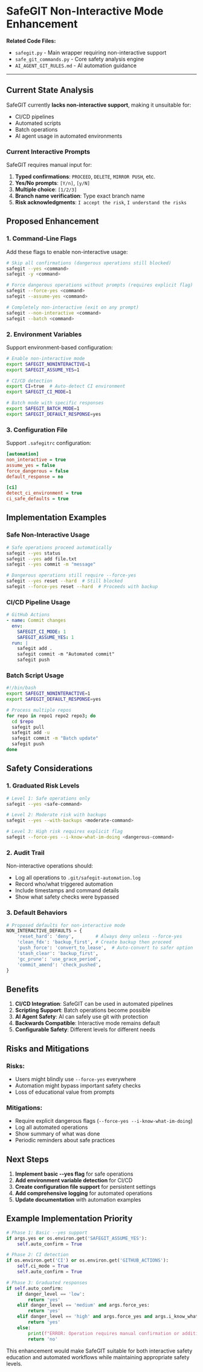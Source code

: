 <!--
This Source Code Form is subject to the terms of the Mozilla Public
License, v. 2.0. If a copy of the MPL was not distributed with this
file, You can obtain one at https://mozilla.org/MPL/2.0/.

SafeGIT Non-Interactive Mode Enhancement

Author: Vaibhav-api-code
Co-Author: Claude Code (https://claude.ai/code)
Created: 2025-07-22
Updated: 2025-07-22
License: Mozilla Public License 2.0 (MPL-2.0)
-->

# SafeGIT Non-Interactive Mode Enhancement

**Related Code Files:**
- `safegit.py` - Main wrapper requiring non-interactive support
- `safe_git_commands.py` - Core safety analysis engine
- `AI_AGENT_GIT_RULES.md` - AI automation guidance

---

## Current State Analysis

SafeGIT currently **lacks non-interactive support**, making it unsuitable for:
- CI/CD pipelines
- Automated scripts
- Batch operations
- AI agent usage in automated environments

### Current Interactive Prompts

SafeGIT requires manual input for:
1. **Typed confirmations**: `PROCEED`, `DELETE`, `MIRROR PUSH`, etc.
2. **Yes/No prompts**: `[Y/n]`, `[y/N]`
3. **Multiple choice**: `[1/2/3]`
4. **Branch name verification**: Type exact branch name
5. **Risk acknowledgments**: `I accept the risk`, `I understand the risks`

## Proposed Enhancement

### 1. Command-Line Flags

Add these flags to enable non-interactive usage:

```bash
# Skip all confirmations (dangerous operations still blocked)
safegit --yes <command>
safegit -y <command>

# Force dangerous operations without prompts (requires explicit flag)
safegit --force-yes <command>
safegit --assume-yes <command>

# Completely non-interactive (exit on any prompt)
safegit --non-interactive <command>
safegit --batch <command>
```

### 2. Environment Variables

Support environment-based configuration:

```bash
# Enable non-interactive mode
export SAFEGIT_NONINTERACTIVE=1
export SAFEGIT_ASSUME_YES=1

# CI/CD detection
export CI=true  # Auto-detect CI environment
export SAFEGIT_CI_MODE=1

# Batch mode with specific responses
export SAFEGIT_BATCH_MODE=1
export SAFEGIT_DEFAULT_RESPONSE=yes
```

### 3. Configuration File

Support `.safegitrc` configuration:

```ini
[automation]
non_interactive = true
assume_yes = false
force_dangerous = false
default_response = no

[ci]
detect_ci_environment = true
ci_safe_defaults = true
```

## Implementation Examples

### Safe Non-Interactive Usage

```bash
# Safe operations proceed automatically
safegit --yes status
safegit --yes add file.txt
safegit --yes commit -m "message"

# Dangerous operations still require --force-yes
safegit --yes reset --hard  # Still blocked
safegit --force-yes reset --hard  # Proceeds with backup
```

### CI/CD Pipeline Usage

```yaml
# GitHub Actions
- name: Commit changes
  env:
    SAFEGIT_CI_MODE: 1
    SAFEGIT_ASSUME_YES: 1
  run: |
    safegit add .
    safegit commit -m "Automated commit"
    safegit push
```

### Batch Script Usage

```bash
#!/bin/bash
export SAFEGIT_NONINTERACTIVE=1
export SAFEGIT_DEFAULT_RESPONSE=yes

# Process multiple repos
for repo in repo1 repo2 repo3; do
  cd $repo
  safegit pull
  safegit add -u
  safegit commit -m "Batch update"
  safegit push
done
```

## Safety Considerations

### 1. Graduated Risk Levels

```bash
# Level 1: Safe operations only
safegit --yes <safe-command>

# Level 2: Moderate risk with backups
safegit --yes --with-backups <moderate-command>

# Level 3: High risk requires explicit flag
safegit --force-yes --i-know-what-im-doing <dangerous-command>
```

### 2. Audit Trail

Non-interactive operations should:
- Log all operations to `.git/safegit-automation.log`
- Record who/what triggered automation
- Include timestamps and command details
- Show what safety checks were bypassed

### 3. Default Behaviors

```python
# Proposed defaults for non-interactive mode
NON_INTERACTIVE_DEFAULTS = {
    'reset_hard': 'deny',        # Always deny unless --force-yes
    'clean_fdx': 'backup_first', # Create backup then proceed
    'push_force': 'convert_to_lease',  # Auto-convert to safer option
    'stash_clear': 'backup_first',
    'gc_prune': 'use_grace_period',
    'commit_amend': 'check_pushed',
}
```

## Benefits

1. **CI/CD Integration**: SafeGIT can be used in automated pipelines
2. **Scripting Support**: Batch operations become possible
3. **AI Agent Safety**: AI can safely use git with protection
4. **Backwards Compatible**: Interactive mode remains default
5. **Configurable Safety**: Different levels for different needs

## Risks and Mitigations

### Risks:
- Users might blindly use `--force-yes` everywhere
- Automation might bypass important safety checks
- Loss of educational value from prompts

### Mitigations:
- Require explicit dangerous flags (`--force-yes --i-know-what-im-doing`)
- Log all automated operations
- Show summary of what was done
- Periodic reminders about safe practices

## Next Steps

1. **Implement basic --yes flag** for safe operations
2. **Add environment variable detection** for CI/CD
3. **Create configuration file support** for persistent settings
4. **Add comprehensive logging** for automated operations
5. **Update documentation** with automation examples

## Example Implementation Priority

```python
# Phase 1: Basic --yes support
if args.yes or os.environ.get('SAFEGIT_ASSUME_YES'):
    self.auto_confirm = True

# Phase 2: CI detection
if os.environ.get('CI') or os.environ.get('GITHUB_ACTIONS'):
    self.ci_mode = True
    self.auto_confirm = True

# Phase 3: Graduated responses
if self.auto_confirm:
    if danger_level == 'low':
        return 'yes'
    elif danger_level == 'medium' and args.force_yes:
        return 'yes' 
    elif danger_level == 'high' and args.force_yes and args.i_know_what_im_doing:
        return 'yes'
    else:
        print(f"ERROR: Operation requires manual confirmation or additional flags")
        return 'no'
```

This enhancement would make SafeGIT suitable for both interactive safety education and automated workflows while maintaining appropriate safety levels.